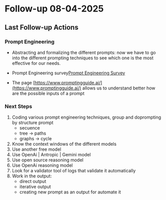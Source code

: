 # Follow-up 08-04-2025

## Last Follow-up Actions

### Prompt Engineering
- Abstracting and formalizing the different prompts: now we have to go into the different prompting techniques to see which one is the most effective for our needs.

- Prompt Engineering survey[Prompt Engineering Survey](https://github.com/federicoperezmarina/101_phd/tree/main/papers/2402.07927)

- The page [https://www.promptingguide.ai/](https://www.promptingguide.ai/) allows us to understand better how are the possible inputs of a prompt

### Next Steps
1. Coding various prompt engineering techniques, group and doprompting by structure prompt
	- secuence
	- tree -> paths
	- graphs -> cycle
2. Know the context windows of the different models
3. Use another free model
4. Use OpenAi | Antropic | Gemini model
5. Use open source reasoning model
6. Use OpenAi reasoning model
7. Look for a validator tool of logs that validate it automatically
8. Work in the output:
    - direct output
    - iterative output 
    - creating new prompt as an output for automate it